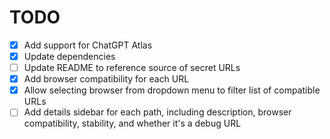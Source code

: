 # TODO

- [X] Add support for ChatGPT Atlas
- [X] Update dependencies
- [ ] Update README to reference source of secret URLs
- [X] Add browser compatibility for each URL
- [X] Allow selecting browser from dropdown menu to filter list of compatible URLs
- [ ] Add details sidebar for each path, including description, browser compatibility, stability, and whether it's a debug URL
